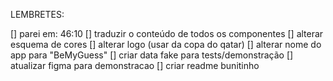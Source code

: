 LEMBRETES:

[] parei em: 46:10
[] traduzir o conteúdo de todos os componentes
[] alterar esquema de cores
[] alterar logo (usar da copa do qatar)
[] alterar nome do app para "BeMyGuess"
[] criar data fake para tests/demonstração
[] atualizar figma para demonstracao
[] criar readme bunitinho
